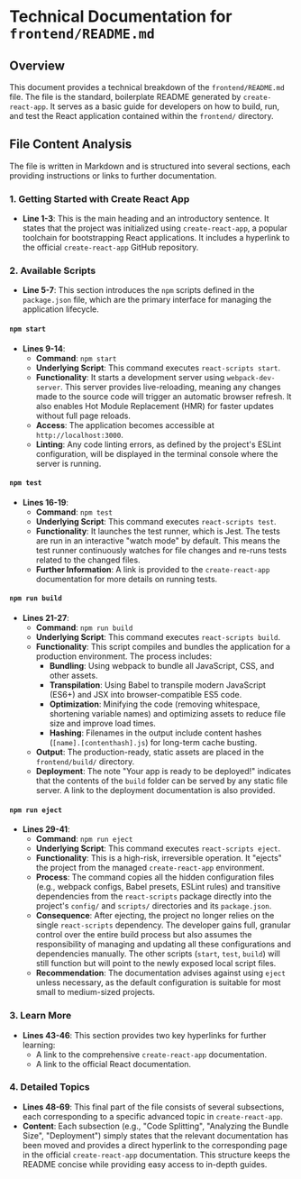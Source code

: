 # Technical Documentation for `frontend/README.md`

## Overview

This document provides a technical breakdown of the `frontend/README.md` file. The file is the standard, boilerplate README generated by `create-react-app`. It serves as a basic guide for developers on how to build, run, and test the React application contained within the `frontend/` directory.

## File Content Analysis

The file is written in Markdown and is structured into several sections, each providing instructions or links to further documentation.

### 1. **Getting Started with Create React App**

- **Line 1-3**: This is the main heading and an introductory sentence. It states that the project was initialized using `create-react-app`, a popular toolchain for bootstrapping React applications. It includes a hyperlink to the official `create-react-app` GitHub repository.

### 2. **Available Scripts**

- **Line 5-7**: This section introduces the `npm` scripts defined in the `package.json` file, which are the primary interface for managing the application lifecycle.

#### `npm start`

- **Lines 9-14**:
    - **Command**: `npm start`
    - **Underlying Script**: This command executes `react-scripts start`.
    - **Functionality**: It starts a development server using `webpack-dev-server`. This server provides live-reloading, meaning any changes made to the source code will trigger an automatic browser refresh. It also enables Hot Module Replacement (HMR) for faster updates without full page reloads.
    - **Access**: The application becomes accessible at `http://localhost:3000`.
    - **Linting**: Any code linting errors, as defined by the project's ESLint configuration, will be displayed in the terminal console where the server is running.

#### `npm test`

- **Lines 16-19**:
    - **Command**: `npm test`
    - **Underlying Script**: This command executes `react-scripts test`.
    - **Functionality**: It launches the test runner, which is Jest. The tests are run in an interactive "watch mode" by default. This means the test runner continuously watches for file changes and re-runs tests related to the changed files.
    - **Further Information**: A link is provided to the `create-react-app` documentation for more details on running tests.

#### `npm run build`

- **Lines 21-27**:
    - **Command**: `npm run build`
    - **Underlying Script**: This command executes `react-scripts build`.
    - **Functionality**: This script compiles and bundles the application for a production environment. The process includes:
        - **Bundling**: Using webpack to bundle all JavaScript, CSS, and other assets.
        - **Transpilation**: Using Babel to transpile modern JavaScript (ES6+) and JSX into browser-compatible ES5 code.
        - **Optimization**: Minifying the code (removing whitespace, shortening variable names) and optimizing assets to reduce file size and improve load times.
        - **Hashing**: Filenames in the output include content hashes (`[name].[contenthash].js`) for long-term cache busting.
    - **Output**: The production-ready, static assets are placed in the `frontend/build/` directory.
    - **Deployment**: The note "Your app is ready to be deployed!" indicates that the contents of the `build` folder can be served by any static file server. A link to the deployment documentation is also provided.

#### `npm run eject`

- **Lines 29-41**:
    - **Command**: `npm run eject`
    - **Underlying Script**: This command executes `react-scripts eject`.
    - **Functionality**: This is a high-risk, irreversible operation. It "ejects" the project from the managed `create-react-app` environment.
    - **Process**: The command copies all the hidden configuration files (e.g., webpack configs, Babel presets, ESLint rules) and transitive dependencies from the `react-scripts` package directly into the project's `config/` and `scripts/` directories and its `package.json`.
    - **Consequence**: After ejecting, the project no longer relies on the single `react-scripts` dependency. The developer gains full, granular control over the entire build process but also assumes the responsibility of managing and updating all these configurations and dependencies manually. The other scripts (`start`, `test`, `build`) will still function but will point to the newly exposed local script files.
    - **Recommendation**: The documentation advises against using `eject` unless necessary, as the default configuration is suitable for most small to medium-sized projects.

### 3. **Learn More**

- **Lines 43-46**: This section provides two key hyperlinks for further learning:
    - A link to the comprehensive `create-react-app` documentation.
    - A link to the official React documentation.

### 4. **Detailed Topics**

- **Lines 48-69**: This final part of the file consists of several subsections, each corresponding to a specific advanced topic in `create-react-app`.
- **Content**: Each subsection (e.g., "Code Splitting", "Analyzing the Bundle Size", "Deployment") simply states that the relevant documentation has been moved and provides a direct hyperlink to the corresponding page in the official `create-react-app` documentation. This structure keeps the README concise while providing easy access to in-depth guides.